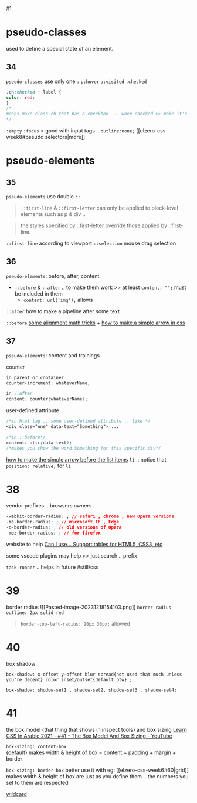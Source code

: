 #1
# pseudo-classes
used to define a special state of an element.
## 34
`pseudo-classes` use only one `:`
`p:hover`
`a:visited`
`:checked`

```css
.ch:checked + label {
color: red;
}
/*
means make class ch that has a checkbox  .. when checked >> make it's label of color red
*/
```

`:empty`
`:focus` > good with input tags .. `outline:none;`
[[elzero-css-week8#pseudo selectors|more]]
# pseudo-elements
## 35
`pseudo-elements` use double `::`

>`::first-line` & `::first-letter`  can only be applied to block-level elements such as p & div .. 


>the styles specified by ::first-letter override those applied by ::first-line.

`::first-line` according to viewport
`::selection` mouse drag selection
## 36
`pseudo-elements`: before, after, content

- `::before` & `::after` .. to make them work >> at least `content: "";` must be included in them	 
	- `content: url('img');` allows

`::after` how to make a pipeline after some text

`::before` [some alignment math tricks](https://youtu.be/OIWZ4EXwlnA?si=mVfdk4w1CJF24mbf&t=372)  + [how to make a simple arrow in css ](https://youtu.be/OIWZ4EXwlnA?si=Jq-CvktMvhHprvor&t=432)

## 37
`pseudo-elements`: content and trainings 

counter
```css
in parent or container
counter-increment: whateverName;

in ::after
content: counter(whateverName);

```

user-defined attribute
``` css
/*in html tag .. some user-defined attribute .. like */
<div class="one" data-text="Something"> ...

/*in ::before*/
content: attr(data-text); 
/*makes you show the word Something for this specific div*/
```
[how to make the simple arrow before the list items](https://youtu.be/4WT2eO8aM7U?si=B4Cwu5FGTjL3FhxV&t=394) `li`  .. notice that `position: relative;` for `li`

# 38
vendor prefixes .. browsers owners

```css
-webkit-border-radius: ; // safari , chrome , new Opera versions
-ms-border-radius: ; // microsoft IE , Edge
-o-border-radius: ; // old versions of Opera
-moz-border-radius: ; // for firefox
```

website to help [Can I use... Support tables for HTML5, CSS3, etc](https://caniuse.com/)

some vscode plugins may help >> just search .. prefix

`task runner` .. helps in future #still/css 
# 39
border radius
![[Pasted-image-20231218154103.png]]
`border-radius`
`outline: 2px solid red`

>`border-top-left-radius: 20px 30px;` allowed


# 40
box shadow
```
box-shadow: x-offset y-offset blur spread{not used that much unless you're decent} color inset/outset{default btw} ;
``` 

```
box-shadow: shodow-set1 , shadow-set2, shodow-set3 , shadow-set4;
```
# 41
the box model {that thing that shows in inspect tools} and box sizing
[Learn CSS In Arabic 2021 - #41 - The Box Model And Box Sizing - YouTube](https://www.youtube.com/watch?v=9PDCOviQOwo&list=PLDoPjvoNmBAzjsz06gkzlSrlev53MGIKe&index=41)

`box-sizing: content-box`  
	{default} makes width & height of box = content + padding + margin + border

`box-sizing: border-box` better use it with eg: [[elzero-css-week6#60|grid]]
	makes width & height of box are just as you define them .. the numbers you set to them are respected

[wildcard ](https://youtu.be/9PDCOviQOwo?si=2OFPmZ-xn0BACiRZ&t=379)
